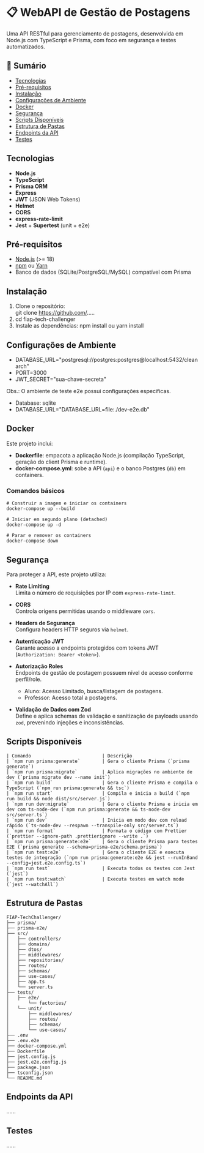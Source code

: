 # 📋 WebAPI de Gestão de Postagens

Uma API RESTful para gerenciamento de postagens, desenvolvida em Node.js com TypeScript e Prisma, com foco em segurança e testes automatizados.

## 🔖 Sumário

- [Tecnologias](#tecnologias)
- [Pré-requisitos](#pré-requisitos)
- [Instalação](#instalação)
- [Configurações de Ambiente](#configurações-de-ambiente)
- [Docker](#docker)
- [Segurança](#segurança)
- [Scripts Disponíveis](#scripts-disponíveis)
- [Estrutura de Pastas](#estrutura-de-pastas)
- [Endpoints da API](#endpoints-da-api)
- [Testes](#testes)


## Tecnologias

- **Node.js**  
- **TypeScript**  
- **Prisma ORM**  
- **Express**  
- **JWT** (JSON Web Tokens)  
- **Helmet**  
- **CORS**  
- **express-rate-limit**  
- **Jest** + **Supertest** (unit + e2e)

## Pré-requisitos
- [Node.js](https://nodejs.org/) (>= 18)  
- [npm](https://www.npmjs.com/) ou [Yarn](https://yarnpkg.com/)  
- Banco de dados (SQLite/PostgreSQL/MySQL) compatível com Prisma  

## Instalação
1. Clone o repositório:  
   git clone https://github.com/.....
2. cd fiap-tech-challenger
3. Instale as dependências: npm install ou yarn install

## Configurações de Ambiente
- DATABASE_URL="postgresql://postgres:postgres@localhost:5432/cleanarch"
- PORT=3000
- JWT_SECRET="sua-chave-secreta"

Obs.: O ambiente de teste e2e possui configurações especificas.
- Database: sqlite
- DATABASE_URL="DATABASE_URL=file:./dev-e2e.db"

## Docker
Este projeto inclui:

- **Dockerfile**: empacota a aplicação Node.js (compilação TypeScript, geração do client Prisma e runtime).
- **docker-compose.yml**: sobe a API (`api`) e o banco Postgres (`db`) em containers.

### Comandos básicos
```
# Construir a imagem e iniciar os containers
docker-compose up --build

# Iniciar em segundo plano (detached)
docker-compose up -d

# Parar e remover os containers
docker-compose down
```

## Segurança
Para proteger a API, este projeto utiliza:

- **Rate Limiting**  
  Limita o número de requisições por IP com `express-rate-limit`.

- **CORS**  
  Controla origens permitidas usando o middleware `cors`.

- **Headers de Segurança**  
  Configura headers HTTP seguros via `helmet`.

- **Autenticação JWT**  
  Garante acesso a endpoints protegidos com tokens JWT (`Authorization: Bearer <token>`).

- **Autorização Roles**  
  Endpoints de gestão de postagem possuem nível de acesso conforme perfil/role.
  - Aluno: Acesso Limitado, busca/listagem de postagens.
  - Professor: Acesso total a postagens.

- **Validação de Dados com Zod**  
  Define e aplica schemas de validação e sanitização de payloads usando `zod`, prevenindo injeções e inconsistências.

## Scripts Disponíveis
```
| Comando                          | Descrição                                                               
| `npm run prisma:generate`        | Gera o cliente Prisma (`prisma generate`)                               
| `npm run prisma:migrate`         | Aplica migrações no ambiente de dev (`prisma migrate dev --name init`)  
| `npm run build`                  | Gera o cliente Prisma e compila o TypeScript (`npm run prisma:generate && tsc`) 
| `npm run start`                  | Compila e inicia a build (`npm run build && node dist/src/server.js`)
| `npm run dev:migrate`            | Gera o cliente Prisma e inicia em dev com ts-node-dev (`npm run prisma:generate && ts-node-dev src/server.ts`)
| `npm run dev`                    | Inicia em modo dev com reload rápido (`ts-node-dev --respawn --transpile-only src/server.ts`)
| `npm run format`                 | Formata o código com Prettier (`prettier --ignore-path .prettierignore --write .`)
| `npm run prisma:generate:e2e`    | Gera o cliente Prisma para testes E2E (`prisma generate --schema=prisma-e2e/schema.prisma`)
| `npm run test:e2e`               | Gera o cliente E2E e executa testes de integração (`npm run prisma:generate:e2e && jest --runInBand --config=jest.e2e.config.ts`)
| `npm run test`                   | Executa todos os testes com Jest (`jest`)
| `npm run test:watch`             | Executa testes em watch mode (`jest --watchAll`)
```

## Estrutura de Pastas
```
FIAP-TechChallenger/
├── prisma/
├── prisma-e2e/
├── src/
│   ├── controllers/
│   ├── domains/
│   ├── dtos/
│   ├── middlewares/
│   ├── repositories/
│   ├── routes/
│   ├── schemas/
│   ├── use-cases/
│   ├── app.ts
│   └── server.ts
├── tests/
│   ├── e2e/
│       └── factories/
│   └── unit/
│       ├── middlewares/
│       ├── routes/
│       ├── schemas/
│       └── use-cases/
├── .env
├── .env.e2e
├── docker-compose.yml
├── Dockerfile
├── jest.config.js
├── jest.e2e.config.js
├── package.json
├── tsconfig.json
└── README.md
```

## Endpoints da API
......
## Testes
......